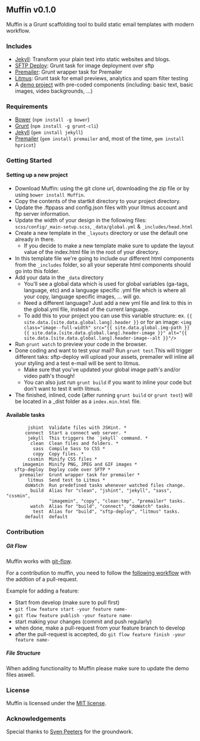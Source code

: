 ## Muffin v0.1.0

Muffin is a Grunt scaffolding tool to build static email templates with modern workflow.

### Includes

- [Jekyll](http://jekyllrb.com/): Transform your plain text into static websites and blogs.
- [SFTP Deploy](https://github.com/thrashr888/grunt-sftp-deploy): Grunt task for image deployment over sftp
- [Premailer](http://premailer.dialect.ca/): Grunt wrapper task for Premailer
- [Litmus](https://litmus.com/): Grunt task for email previews, analytics and spam filter testing
- A [demo project](/demo) with pre-coded components (including: basic text, basic images, video backgrounds, ...)

### Requirements

- [Bower](http://bower.io/) (`npm install -g bower`)
- [Grunt](http://gruntjs.com/) (`npm install -g grunt-cli`)
- [Jekyll](http://jekyllrb.com/) (`gem install jekyll`)
- [Premailer](http://premailer.dialect.ca/) (`gem install premailer` and, most of the time, `gem install hpricot`)


### Getting Started

#### Setting up a new project
- Download Muffin: using the git clone url, downloading the zip file or by using `bower install Muffin`.
- Copy the contents of the startkit directory to your project directory.
- Update the .ftppass and config.json files with your litmus account and ftp server information.
- Update the width of your design in the following files: `scss/config/_main-setup.scss`, `_data/global.yml` & `_includes/head.html`
- Create a new template in the `_layouts` directory or use the default one already in there.
  - If you decide to make a new template make sure to update the layout value of the index.html file in the root of your directory.
- In this template file we're going to include our different html components from the `_includes` folder, so all your seperate html components should go into this folder.
- Add your data in the `_data` directory
  - You'll see a global data which is used for global variables (ga-tags, language, etc) and a language specific .yml file which is where all your copy, language specific images, ... will go.
  - Need a different language? Just add a new yml file and link to this in the global.yml file, instead of the current language.
  - To add this to your project you can use this variable structure:
    ex. `{{ site.data.[site.data.global.lang].header }}` or for an image: `<img class="image--full-width" src="{{ site.data.global.img-path }}{{ site.data.[site.data.global.lang].header-image }}" alt="{{ site.data.[site.data.global.lang].header-image--alt }}"/>`
- Run `grunt watch` to preview your code in the browser.
- Done coding and want to test your mail? Run `grunt test`.This will trigger different taks: sftp-deploy will upload your assets, premailer will inline all your styling and a test e-mail will be sent to litmus.
  - Make sure that you've updated your global image path's and/or video path's though!
  - You can also just run `grunt build` if you want to inline your code but don't want to test it with litmus.
- The finished, inlined, code (after running `grunt build` or `grunt test`) will be located in a _dist folder as a `index.min.html` file.

#### Available tasks
```
        jshint  Validate files with JSHint. *
       connect  Start a connect web server. *
        jekyll  This triggers the `jekyll` command. *
         clean  Clean files and folders. *
          sass  Compile Sass to CSS *
          copy  Copy files. *
        cssmin  Minify CSS files *
      imagemin  Minify PNG, JPEG and GIF images *
   sftp-deploy  Deploy code over SFTP *
     premailer  Grunt wrapper task for premailer *
        litmus  Send test to Litmus *
       doWatch  Run predefined tasks whenever watched files change.
         build  Alias for "clean", "jshint", "jekyll", "sass", "cssmin",
                "imagemin", "copy", "clean:tmp", "premailer" tasks.
         watch  Alias for "build", "connect", "doWatch" tasks.
          test  Alias for "build", "sftp-deploy", "litmus" tasks.
       default  default
```


### Contribution

##### Git Flow
Muffin works with [git-flow](https://github.com/nvie/gitflow).

For a contribution to muffin, you need to follow the [following workflow](https://github.com/nvie/gitflow#initialization) with the addtion of a pull-request.

Example for adding a feature:
- Start from develop (make sure to pull first)
- `git flow feature start -your feature name-`
- `git flow feature publish -your feature name-`
- start making your changes (commit and push regularly)
- when done, make a pull-request from your feature branch to develop
- after the pull-request is accepted, do `git flow feature finish -your feature name-`

##### File Structure
When adding functionality to Muffin please make sure to update the demo files aswell.

### License
Muffin is licensed under the [MIT license](http://opensource.org/licenses/MIT).

### Acknowledgements
Special thanks to [Sven Peeters](https://github.com/svenpeeters) for the groundwork.
